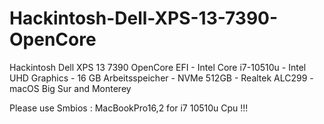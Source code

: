 # Hackintosh-Dell-XPS-13-7390-OpenCore

Hackintosh Dell XPS 13 7390 OpenCore EFI - Intel Core i7-10510u - Intel UHD Graphics - 16 GB Arbeitsspeicher - NVMe 512GB - Realtek ALC299 - macOS Big Sur and Monterey


Please use Smbios : MacBookPro16,2 for i7 10510u Cpu !!!

